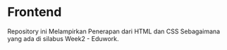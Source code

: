 # Frontend
Repository ini Melampirkan Penerapan dari HTML dan CSS Sebagaimana yang ada di silabus Week2 - Eduwork. 
